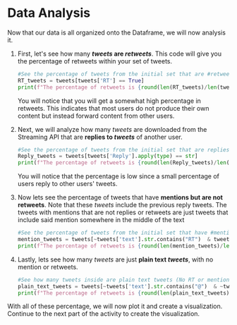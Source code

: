  <!--title={Data Analysis}-->

<!--badges={Web Development:}-->

# Data Analysis

Now that our data is all organized onto the Dataframe, we will now analysis it.

1. First, let's see how many ***tweets* are *retweets***. This code will give you the percentage of retweets within your set of tweets.

   ```python
   #See the percentage of tweets from the initial set that are #retweets:
   RT_tweets = tweets[tweets['RT'] == True]
   print(f"The percentage of retweets is {round(len(RT_tweets)/len(tweets)*100)}% of all the tweets")
   ```

   You will notice that you will get a somewhat high percentage in retweets. This indicates that most users do not produce their own content but instead forward content from other users.

   

2. Next, we will analyze how many *tweets* are downloaded from the Streaming API that are **replies to *tweets*** of another user.

   ```python
   #See the percentage of tweets from the initial set that are replies #to tweets of another user:
   Reply_tweets = tweets[tweets['Reply'].apply(type) == str]
   print(f"The percentage of retweets is {round(len(Reply_tweets)/len(tweets)*100)}% of all the tweets")
   ```

   You will notice that the percentage is low since a small percentage of users reply to other users' tweets.

   

3. Now lets see the percentage of tweets that have **mentions but are not retweets**. Note that these *tweets* include the previous reply tweets. The tweets with mentions that are not replies or retweets are just tweets that include said mention somewhere in the middle of the text

   ```python
   #See the percentage of tweets from the initial set that have #mentions and are not retweets:
   mention_tweets = tweets[~tweets['text'].str.contains("RT")  & tweets['text'].str.contains("@")]
   print(f"The percentage of retweets is {round(len(mention_tweets)/len(tweets)*100)}% of all the tweets")
   ```



4. Lastly, lets see how many *tweets* are just **plain text *tweets***, with no mention or retweets.	

   ```python
   #See how many tweets inside are plain text tweets (No RT or mention)
   plain_text_tweets = tweets[~tweets['text'].str.contains("@")  & ~tweets['text'].str.contains("RT")]
   print(f"The percentage of retweets is {round(len(plain_text_tweets)/len(tweets)*100)}% of all the tweets")
   ```



With all of these percentage, we will now plot it and create a visualization. Continue to the next part of the activity to create the visualization.